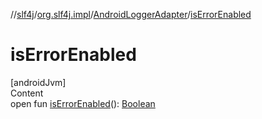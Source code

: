 //[slf4j](../../index.md)/[org.slf4j.impl](../index.md)/[AndroidLoggerAdapter](index.md)/[isErrorEnabled](is-error-enabled.md)



# isErrorEnabled  
[androidJvm]  
Content  
open fun [isErrorEnabled](is-error-enabled.md)(): [Boolean](https://kotlinlang.org/api/latest/jvm/stdlib/kotlin/-boolean/index.html)  



